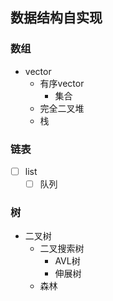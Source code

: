 ## 数据结构自实现

### 数组
* vector  
  * 有序vector
    *  集合
  * 完全二叉堆
  * 栈



### 链表
- [ ] list
  - [ ] 队列

### 树
* 二叉树
  * 二叉搜索树
    * AVL树
    * 伸展树
  * 森林
